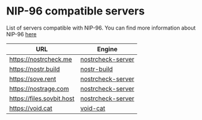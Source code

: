 # NIP-96 compatible servers
List of servers compatible with NIP-96. You can find more information about NIP-96 [here](https://github.com/arthurfranca/nips/blob/nip-95-contender/96.md)

|URL|Engine|
|---|---|
|https://nostrcheck.me|[nostrcheck-server](https://github.com/quentintaranpino/nostrcheck-api-ts)|
|https://nostr.build| [nostr-build](https://github.com/nostrbuild/nostr.build) |
|https://sove.rent|[nostrcheck-server](https://github.com/quentintaranpino/nostrcheck-api-ts)|
|https://nostrage.com|[nostrcheck-server](https://github.com/quentintaranpino/nostrcheck-api-ts)|
|https://files.sovbit.host|[nostrcheck-server](https://github.com/quentintaranpino/nostrcheck-api-ts)|
|https://void.cat|[void-cat](https:/void.cat)|

